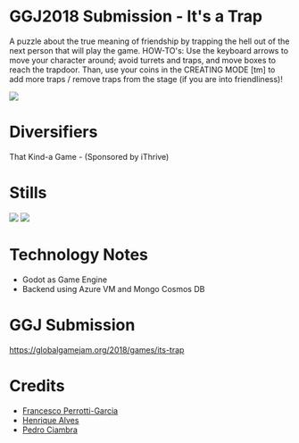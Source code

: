 # GGJ2018 Submission - It's a Trap

A puzzle about the true meaning of friendship by trapping the hell out of the next person that will play the game. HOW-TO's: Use the keyboard arrows to move your character around; avoid turrets and traps, and move boxes to reach the trapdoor. Than, use your coins in the CREATING MODE [tm] to add more traps / remove traps from the stage (if you are into friendliness)!

![](https://ggj.s3.amazonaws.com/styles/game_sidebar__wide/game/featured_image/banner_22.png)

# Diversifiers
That Kind-a Game - (Sponsored by iThrive)

# Stills
![](https://ggj.s3.amazonaws.com/styles/feature_image__wide/games/screenshots/screenshot_from_2018-01-28_16-47-17.png)
![](https://ggj.s3.amazonaws.com/styles/feature_image__wide/games/screenshots/screenshot_from_2018-01-28_16-47-54.png)

# Technology Notes
- Godot as Game Engine
- Backend using Azure VM and Mongo Cosmos DB

# GGJ Submission
https://globalgamejam.org/2018/games/its-trap

# Credits
- [Francesco Perrotti-Garcia](https://github.com/fpg1503)
- [Henrique Alves](https://github.com/henriquelalves)
- [Pedro Ciambra](https://github.com/jabcross)
